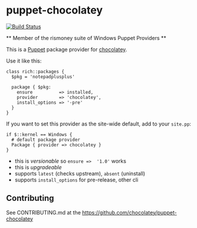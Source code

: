 puppet-chocolatey
=====================

[![Build Status](https://travis-ci.org/rismoney/puppet-chocolatey.png?branch=master)](https://travis-ci.org/rismoney/puppet-chocolatey)

** Member of the rismoney suite of Windows Puppet Providers **

This is a [Puppet](http://docs.puppetlabs.com/) package provider for
[chocolatey](https://github.com/chocolatey/chocolatey).

Use it like this:

```puppet
class rich::packages {
  $pkg = 'notepadplusplus'

  package { $pkg:
    ensure          => installed,
    provider        => 'chocolatey',
    install_options => '-pre'
  }
}
```

If you want to set this provider as the site-wide default,
add to your `site.pp`:

```puppet
if $::kernel == Windows {
  # default package provider
  Package { provider => chocolatey }
}
```

* this is *versionable* so `ensure =>  '1.0'` works
* this is *upgradeable*
* supports `latest` (checks upstream), `absent` (uninstall)
* supports `install_options` for pre-release, other cli


Contributing
------------

See CONTRIBUTING.md at the https://github.com/chocolatey/puppet-chocolatey
